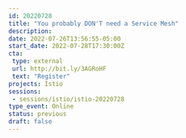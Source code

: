 ```yaml
---
id: 20220728
title: "You probably DON'T need a Service Mesh"
description: 
date: 2022-07-26T13:56:55-05:00
start_date: 2022-07-28T17:30:00Z
cta: 
 type: external
 url: http://bit.ly/3AGRoHF
 text: "Register"
projects: Istio
sessions: 
 - sessions/istio/istio-20220728
type_event: Online
status: previous
draft: false
---
```




